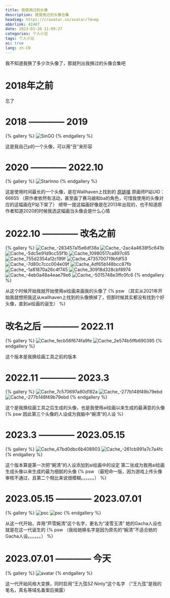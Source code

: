 ```yaml
---
title: 我使用过的头像
description: 我使用过的头像合集
headimg: https://cravatar.cn/avatar/?d=mp
abbrlink: 42487
date: 2023-03-26 11:09:27
categories: 个人小记
tags: 个人小记
ai: true
lang: zh-CN
---
```

我不知道我换了多少次头像了，那就列出我换过的头像合集吧
<!-- more -->
# 2018年之前
忘了
# 2018 ———— 2019

{% gallery %}
![SinGO](https://jsd.cdn.storisinz.site/gh/SinzMise/MYPictures@master/SinGO.5j6d1hbj6xc0.webp)
{% endgallery %}

这是我自己p的一个头像，可以用“丑”来形容
# 2020 ———— 2022.10

{% gallery %}
![StarInno](https://jsd.cdn.storisinz.site/gh/SinzMise/MYPictures@master/old.5jrmp3mdt080.webp)
{% endgallery %}

这是使用时间最长的一个头像，是在Wallhaven上找到的
[原链接](https://whvn.cc/4dp66j)
原画师P站UID：66655
（原作者依然有活动，甚至画了赛马娘和ba的角色，可惜我使用的头像对应的这幅画在P站下架了）
顺带一提这幅画好像是在2013年出现的，也不知道原作者知道2020的时候我选这幅画当头像会是什么心情
# 2022.10 ———— 改名之前

{% gallery %}
![Cache_-283457a15e6df38a](https://jsd.cdn.storisinz.site/gh/SinzMise/MYPictures@master/Cache_-283457a15e6df38a.l3nzkep0n40.webp)
![Cache_-2ac4a4638f5c641b](https://jsd.cdn.storisinz.site/gh/SinzMise/MYPictures@master/Cache_-2ac4a4638f5c641b.6g8asgw18j00.webp)
![Cache_-5dc5e91d9cc55f1b](https://jsd.cdn.storisinz.site/gh/SinzMise/MYPictures@master/Cache_-5dc5e91d9cc55f1b.5wx1mup5euw0.webp)
![Cache_10980517ca897c65](https://jsd.cdn.storisinz.site/gh/SinzMise/MYPictures@master/Cache_10980517ca897c65.tjtkui4uv80.webp)
![Cache_755d2354a12c199f](https://jsd.cdn.storisinz.site/gh/SinzMise/MYPictures@master/Cache_755d2354a12c199f.6zus1jun5000.webp)
![Cache_4735700719bfdf53](https://jsd.cdn.storisinz.site/gh/SinzMise/MYPictures@master/Cache_4735700719bfdf53.5us8rk5zg5s0.webp)
![Cache_-7d80c7ccc004e09f](https://jsd.cdn.storisinz.site/gh/SinzMise/MYPictures@master/Cache_-7d80c7ccc004e09f.6xq69h6wseg0.webp)
![Cache_4df65b148bcc87fb](https://jsd.cdn.storisinz.site/gh/SinzMise/MYPictures@master/Cache_4df65b148bcc87fb.4ovrgxf4c2o.webp)
![Cache_-1a81870a26c4f745](https://jsd.cdn.storisinz.site/gh/SinzMise/MYPictures@master/Cache_-1a81870a26c4f745.53d53ty9qyg0.webp)
![Cache_30918d328cbf8974](https://jsd.cdn.storisinz.site/gh/SinzMise/MYPictures@master/Cache_30918d328cbf8974.38380nw6y9g0.webp)
![Cache_-4eb0a48a4eae79e6](https://jsd.cdn.storisinz.site/gh/SinzMise/MYPictures@master/Cache_-4eb0a48a4eae79e6.6xry2g1tc000.webp)
![Cache_-5015748e3ffc0fc6](https://jsd.cdn.storisinz.site/gh/SinzMise/MYPictures@master/Cache_-5015748e3ffc0fc6.3v0jq8b2oso0.webp)
{% endgallery %}

从这个时候开始我就开始使用ai绘画来画我的头像了
{% psw （其实从2021年开始我就想把我这从wallhaven上找到的头像换掉了，但那时候其实都没有找到个好头像，直到ai绘画的诞生） %}
# 改名之后 ———— 2022.11

{% gallery %}
![Cache_fecb56f674fa9fe](https://jsd.cdn.storisinz.site/gh/SinzMise/MYPictures@master/Cache_fecb56f674fa9fe.5wk8tmxysvs0.webp)
![Cache_2e574b5ffb690395](https://jsd.cdn.storisinz.site/gh/SinzMise/MYPictures@master/Cache_2e574b5ffb690395.2bvbeizd71s0.webp)
{% endgallery %}

这个版本是我换绘画工具之前的版本
# 2022.11 ———— 2023.3

{% gallery %}
![Cache_7c570697a80d182a](https://jsd.cdn.storisinz.site/gh/SinzMise/MYPictures@master/Cache_7c570697a80d182a.5gsp5chvmro0.webp)
![Cache_-277b148f49b79ebd](https://jsd.cdn.storisinz.site/gh/SinzMise/MYPictures@master/Cache_-277b148f49b79ebd.2exp0lvzpdxc.webp)
![Cache_-277b148f49b79ebd](https://jsd.cdn.storisinz.site/gh/SinzMise/MYPictures@master/Cache_-277b148f49b79ebd.2exp0lvzpdxc.webp)
{% endgallery %}

这个是我换绘画工具之后生成的头像，也是我使用ai绘画以来生成的最满意的头像
{% psw 因此第三个头像的人设成为我脑中“婉清”的人设 %}
# 2023.3 ———— 2023.05.15

{% gallery %}
![Cache_47bd0dbc6b408903](https://jsd.cdn.storisinz.site/gh/SinzMise/MYPictures@master/Cache_47bd0dbc6b408903.17bs9522qg5c.webp)
![Cache_-261cb991a7c7a4fc](https://jsd.cdn.storisinz.site/gh/SinzMise/MYPictures@master/Cache_-261cb991a7c7a4fc.2a30pme95qxw.webp)
{% endgallery %}

这个版本算是第一次把“婉清”的人设添加到ai绘画中的设定
第二张成为我用ai绘画生成头像以来生成的最为细腻的头像
{% psw （最短命一版，因为游戏上传头像审核不通过，且第二个相比来说很模糊。。。。。。） %}
# 2023.05.15 ———— 2023.07.01

{% gallery %}
![psc](https://jsd.cdn.storisinz.site/gh/SinzMise/picx-images-hosting@master/20230525/psc.tur1juwwcq8.webp)
![psc](https://jsd.cdn.storisinz.site/gh/SinzMise/picx-images-hosting@master/20230525/psc.28fxw2ub7uvw.webp)
{% endgallery %}

从这一代开始，弃用“芦雪婉清”这个名字，更名为“凌雪玉清”
她的Gacha人设也就是在这一代诞生的 {% psw （我给她换名字是因为原先的“婉清”不适合她的Gacha人设。。。。。。） %}
# 2023.07.01 ———— 今天

{% gallery %}
![avatar](https://jsd.cdn.storisinz.site/gh/SinzMise/picx-images-hosting@master/20230704/avatar.221tx2miyvsw.webp)
{% endgallery %}

这一代开始风格大变换，同时启用“王九弦SZ·Ninty”这个名字
（“王九弦”是我的笔名，真名等域名备案后揭露）